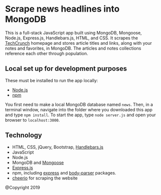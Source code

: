 # Scrape news headlines into MongoDB

This is a full-stack JavaScript app built using MongoDB, Mongoose, Node.js, Express.js, Handlebars.js, HTML, and CSS. It scrapes the  [TechCrunch](https://techcrunch.com/) homepage and stores article titles and links, along with your notes and favorites, in MongoDB. The articles and notes collections reference each other through population.

## Local set up for development purposes

These must be installed to run the app locally:

- [Node.js](https://nodejs.org/en/)
- [npm](https://www.npmjs.com/get-npm)

You first need to make a local MongoDB database named `news`. Then, in a terminal window, navigate into the folder where you downloaded this app and type `npm install`. To start the app, type `node server.js` and open your browser to `localhost:3000`.

## Technology

- HTML, CSS, jQuery, Bootstrap, [Handlebars.js](https://handlebarsjs.com/)
- JavaScript
- Node.js
- MongoDB and [Mongoose](http://mongoosejs.com/)
- [Express.js](https://expressjs.com/)
- npm, including [express](https://www.npmjs.com/package/express) and [body-parser](https://www.npmjs.com/package/body-parser) packages.
- [cheerio](https://cheerio.js.org/) for scraping the website


@Copyright 2019
